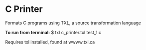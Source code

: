# C Printer

Formats C programs using TXL, a source transformation language


**To run from terminal:** 
$ txl c_printer.txl test_1.c

Requires txl installed, found at wwww.txl.ca
